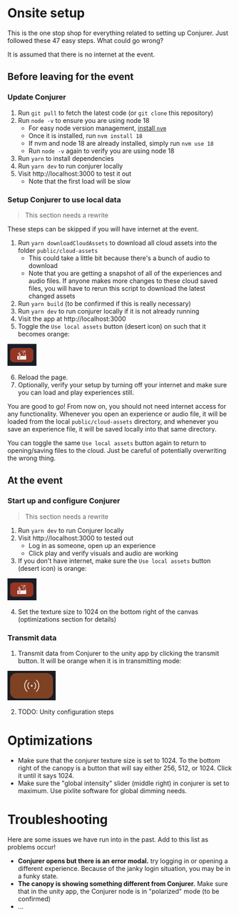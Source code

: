 # Onsite setup

This is the one stop shop for everything related to setting up Conjurer. Just followed these 47 easy steps. What could go wrong?

It is assumed that there is no internet at the event.

## Before leaving for the event

### Update Conjurer

1. Run `git pull` to fetch the latest code (or `git clone` this repository)
1. Run `node -v` to ensure you are using node 18
   - For easy node version management, [install `nvm`](https://github.com/nvm-sh/nvm?tab=readme-ov-file#installing-and-updating)
   - Once it is installed, run `nvm install 18`
   - If nvm and node 18 are already installed, simply run `nvm use 18`
   - Run `node -v` again to verify you are using node 18
1. Run `yarn` to install dependencies
1. Run `yarn dev` to run conjurer locally
1. Visit http://localhost:3000 to test it out
   - Note that the first load will be slow

### Setup Conjurer to use local data

> This section needs a rewrite

These steps can be skipped if you will have internet at the event.

1. Run `yarn downloadCloudAssets` to download all cloud assets into the folder `public/cloud-assets`
   - This could take a little bit because there's a bunch of audio to download
   - Note that you are getting a snapshot of all of the experiences and audio files. If anyone makes more changes to these cloud saved files, you will have to rerun this script to download the latest changed assets
2. Run `yarn build` (to be confirmed if this is really necessary)
3. Run `yarn dev` to run conjurer locally if it is not already running
4. Visit the app at http://localhost:3000
5. Toggle the `Use local assets` button (desert icon) on such that it becomes orange:

![Use local assets button](public/use-local-assets-button.png)

6. Reload the page.
7. Optionally, verify your setup by turning off your internet and make sure you can load and play experiences still.

You are good to go! From now on, you should not need internet access for any functionality. Whenever you open an experience or audio file, it will be loaded from the local `public/cloud-assets` directory, and whenever you save an experience file, it will be saved locally into that same directory.

You can toggle the same `Use local assets` button again to return to opening/saving files to the cloud. Just be careful of potentially overwriting the wrong thing.

## At the event

### Start up and configure Conjurer

> This section needs a rewrite

1. Run `yarn dev` to run Conjurer locally
1. Visit http://localhost:3000 to tested out
   - Log in as someone, open up an experience
   - Click play and verify visuals and audio are working
1. If you don't have internet, make sure the `Use local assets` button (desert icon) is orange:

![Use local assets button](public/use-local-assets-button.png)

4. Set the texture size to 1024 on the bottom right of the canvas (optimizations section for details)

### Transmit data

1. Transmit data from Conjurer to the unity app by clicking the transmit button. It will be orange when it is in transmitting mode:

![Transmit data button](public/transmit-data-button.png)

2. TODO: Unity configuration steps

# Optimizations

- Make sure that the conjurer texture size is set to 1024. To the bottom right of the canopy is a button that will say either 256, 512, or 1024. Click it until it says 1024.
- Make sure the "global intensity" slider (middle right) in conjurer is set to maximum. Use pixlite software for global dimming needs.

# Troubleshooting

Here are some issues we have run into in the past. Add to this list as problems occur!

- **Conjurer opens but there is an error modal.** try logging in or opening a different experience. Because of the janky login situation, you may be in a funky state.
- **The canopy is showing something different from Conjurer.** Make sure that in the unity app, the Conjurer node is in "polarized" mode (to be confirmed)
- ...
